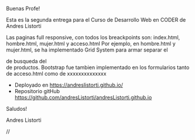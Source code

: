 Buenas Profe!

Esta es la segunda entrega para el Curso de Desarrollo Web en CODER de Andres Listorti

Las paginas full responsive, con todos los breackpoints son: index.html, hombre.html, mujer.html y acceso.html
Por ejemplo, en hombre.html y mujer.html, se ha implementado Grid System para armar separar el <aside> de busqueda del <section> de productos.
Bootstrap fue tambien implementado en los formularios tanto de acceso.html como de xxxxxxxxxxxxxx


- Deployado en https://andreslistorti.github.io/
- Repositorio gitHub https://github.com/andresListorti/andresListorti.github.io

Saludos!

Andres Listorti

//




